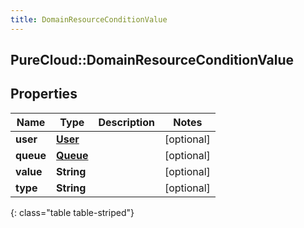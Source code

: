 ```yaml
---
title: DomainResourceConditionValue
---
```

## PureCloud::DomainResourceConditionValue

## Properties

|Name | Type | Description | Notes|
|------------ | ------------- | ------------- | -------------|
| **user** | [**User**](User.html) |  | [optional] |
| **queue** | [**Queue**](Queue.html) |  | [optional] |
| **value** | **String** |  | [optional] |
| **type** | **String** |  | [optional] |
{: class="table table-striped"}


